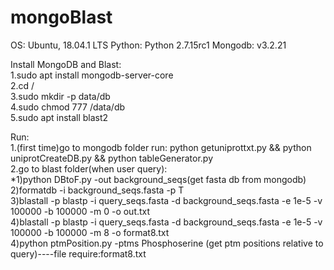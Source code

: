 # mongoBlast
OS: Ubuntu, 18.04.1 LTS
Python: Python 2.7.15rc1
Mongodb: v3.2.21 

Install MongoDB and Blast:  
1.sudo apt install mongodb-server-core  
2.cd /  
3.sudo mkdir -p data/db  
4.sudo chmod 777 /data/db  
5.sudo apt install blast2  

Run:  
1.(first time)go to mongodb folder run: python getuniprottxt.py && python uniprotCreateDB.py && python tableGenerator.py  
2.go to blast folder(when user query):  
    *1)python DBtoF.py -out background_seqs(get fasta db from mongodb)  
    2)formatdb -i background_seqs.fasta -p T  
    3)blastall -p blastp -i query_seqs.fasta -d background_seqs.fasta -e 1e-5 -v 100000 -b 100000 -m 0 -o out.txt  
    4)blastall -p blastp -i query_seqs.fasta -d background_seqs.fasta -e 1e-5 -v 100000 -b 100000 -m 8 -o format8.txt  
    4)python ptmPosition.py -ptms Phosphoserine (get ptm positions relative to query)----file require:format8.txt  
    



